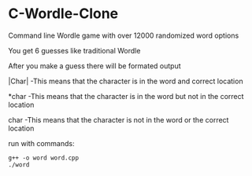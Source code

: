 # C-Wordle-Clone
Command line Wordle game with over 12000 randomized word options

You get 6 guesses like traditional Wordle

After you make a guess there will be formated output 

|Char|    -This means that the character is in the word and correct location

*char     -This means that the character is in the word but not in the correct location

char      -This means that the character is not in the word or the correct location

run with commands:

    g++ -o word word.cpp
    ./word

